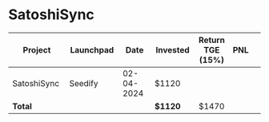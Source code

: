 # SatoshiSync



<table data-full-width="true"><thead><tr><th width="152">Project</th><th width="138">Launchpad</th><th width="132">Date</th><th width="133">Invested</th><th>Return TGE (15%)</th><th>PNL</th><th></th></tr></thead><tbody><tr><td>SatoshiSync</td><td>Seedify</td><td>02-04-2024</td><td>$1120</td><td></td><td></td><td></td></tr><tr><td><strong>Total</strong></td><td></td><td></td><td><strong>$1120</strong></td><td>$1470</td><td></td><td></td></tr></tbody></table>

